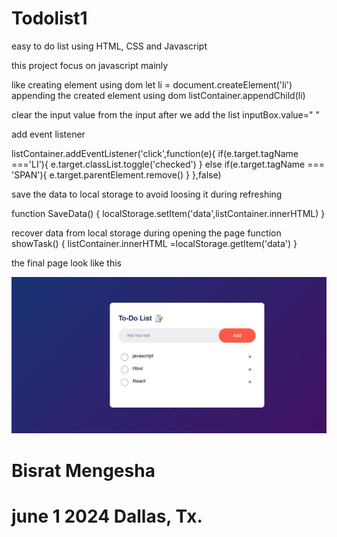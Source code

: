 # Todolist1
easy to do list using HTML, CSS and Javascript

this project focus on javascript mainly 

like creating element using dom
 let li = document.createElement('li')
appending the created element using dom
  listContainer.appendChild(li)


clear the input value from the input  after we add the list 
 inputBox.value=" "


add event listener 

listContainer.addEventListener('click',function(e){
  if(e.target.tagName ==='LI'){
    e.target.classList.toggle('checked')
  }
  else if(e.target.tagName === 'SPAN'){
    e.target.parentElement.remove()
  }
},false)

save the data to local storage to avoid loosing it during refreshing 

 function SaveData() {
  localStorage.setItem('data',listContainer.innerHTML)
  }

recover data from local storage  during opening the page 
  function showTask() {
  listContainer.innerHTML =localStorage.getItem('data')
  }


the final page look like this

<img src='images/final picture.jpg'>


# Bisrat Mengesha
# june 1 2024 Dallas, Tx.